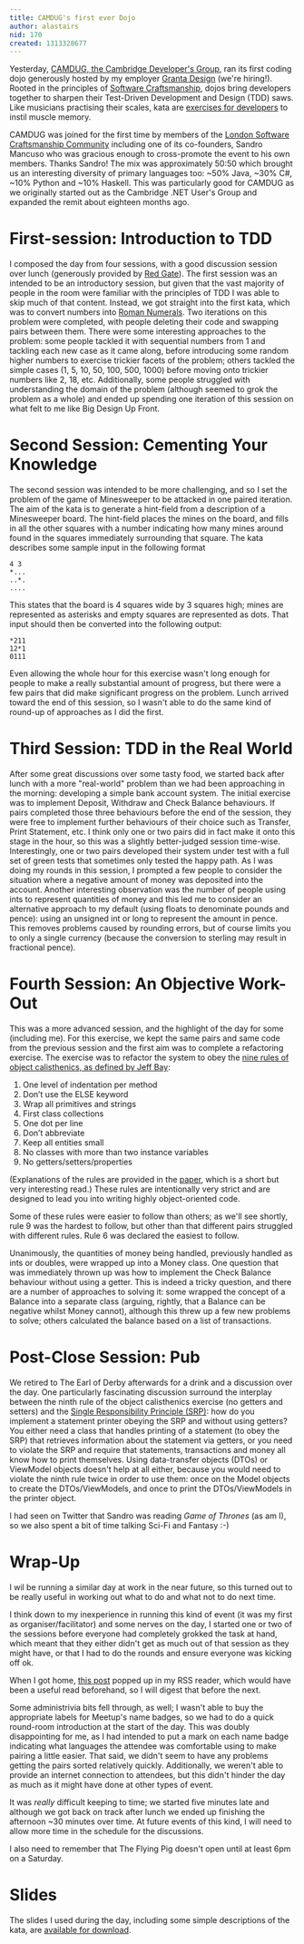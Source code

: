 ```yaml
---
title: CAMDUG's first ever Dojo
author: alastairs
nid: 170
created: 1313328677
---
```

Yesterday, [CAMDUG, the Cambridge Developer's Group](http://www.camdug/), ran its first coding dojo generously hosted by my employer [Granta Design](http://www.grantadesign.com/jobs/) (we're hiring!).  Rooted in the principles of [Software Craftsmanship](http://manifesto.softwarecraftsmanship.org/), dojos bring developers together to sharpen their Test-Driven Development and Design (TDD) saws.  Like musicians practising their scales, kata are [exercises for developers](http://codebork.com/coding/2011/05/15/code-kata-scales-development.html) to instil muscle memory.  

CAMDUG was joined for the first time by members of the [London Software Craftsmanship Community](http://www.meetup.com/london-software-craftsmanship/) including one of its co-founders, Sandro Mancuso who was gracious enough to cross-promote the event to his own members.  Thanks Sandro!  The mix was approximately 50:50 which brought us an interesting diversity of primary languages too: ~50% Java, ~30% C#, ~10% Python and ~10% Haskell.  This was particularly good for CAMDUG as we originally started out as the Cambridge .NET User's Group and expanded the remit about eighteen months ago.  

<!--break-->

First-session: Introduction to TDD
=====================

I composed the day from four sessions, with a good discussion session over lunch (generously provided by [Red Gate](http://j.mp/rickyleeks/)). The first session was an intended to be an introductory session, but given that the vast majority of people in the room were familiar with the principles of TDD I was able to skip much of that content.  Instead, we got straight into the first kata, which was to convert numbers into [Roman Numerals](http://en.wikipedia.org/wiki/Roman_Numerals).  Two iterations on this problem were completed, with people deleting their code and swapping pairs between them. There were some interesting approaches to the problem: some people tackled it with sequential numbers from 1 and tackling each new case as it came along, before introducing some random higher numbers to exercise trickier facets of the problem; others tackled the simple cases (1, 5, 10, 50, 100, 500, 1000) before moving onto trickier numbers like 2, 18, etc.  Additionally, some people struggled with understanding the domain of the problem (although seemed to grok the problem as a whole) and ended up spending one iteration of this session on what felt to me like Big Design Up Front.  

Second Session: Cementing Your Knowledge
===========================

The second session was intended to be more challenging, and so I set the problem of the game of Minesweeper to be attacked in one paired iteration.  The aim of the kata is to generate a hint-field from a description of a Minesweeper board.  The hint-field places the mines on the board, and fills in all the other squares with a number indicating how many mines around found in the squares immediately surrounding that square.  The kata describes some sample input in the following format

    4 3
    *...
    ..*.
    ....

This states that the board is 4 squares wide by 3 squares high; mines are represented as asterisks and empty squares are represented as dots.  That input should then be converted into the following output:

    *211
    12*1
    0111

Even allowing the whole hour for this exercise wasn't long enough for people to make a really substantial amount of progress, but there were a few pairs that did make significant progress on the problem.  Lunch arrived toward the end of this session, so I wasn't able to do the same kind of round-up of approaches as I did the first.

Third Session: TDD in the Real World
======================

After some great discussions over some tasty food, we started back after lunch with a more "real-world" problem than we had been approaching in the morning: developing a simple bank account system.  The initial exercise was to implement Deposit, Withdraw and Check Balance behaviours.  If pairs completed those three behaviours before the end of the session, they were free to implement further behaviours of their choice such as Transfer, Print Statement, etc.  I think only one or two pairs did in fact make it onto this stage in the hour, so this was a slightly better-judged session time-wise.  Interestingly, one or two pairs developed their system under test with a full set of green tests that sometimes only tested the happy path.  As I was doing my rounds in this session, I prompted a few people to consider the situation where a negative amount of money was deposited into the account.  Another interesting observation was the number of people using ints to represent quantities of money and this led me to consider an alternative approach to my default (using floats to denominate pounds and pence): using an unsigned int or long to represent the amount in pence.  This removes problems caused by rounding errors, but of course limits you to only a single currency (because the conversion to sterling may result in fractional pence).  

Fourth Session: An Objective Work-Out
========================

This was a more advanced session, and the highlight of the day for some (including me).  For this exercise, we kept the same pairs and same code from the previous session and the first aim was to complete a refactoring exercise.  The exercise was to refactor the system to obey the [nine rules of object calisthenics, as defined by Jeff Bay](http://j.mp/objectcalisthenics):

1. One level of indentation per method
2. Don’t use the ELSE keyword 
3. Wrap all primitives and strings
4. First class collections
5. One dot per line
6. Don’t abbreviate
7. Keep all entities small
8. No classes with more than two instance variables
9. No getters/setters/properties

(Explanations of the rules are provided in the [paper](http://www.cs.helsinki.fi/u/luontola/tdd-2009/ext/ObjectCalisthenics.pdf), which is a short but very interesting read.)  These rules are intentionally very strict and are designed to lead you into writing highly object-oriented code.

Some of these rules were easier to follow than others; as we'll see shortly, rule 9 was the hardest to follow, but other than that different pairs struggled with different rules.  Rule 6 was declared the easiest to follow.

Unanimously, the quantities of money being handled, previously handled as ints or doubles, were wrapped up into a Money class.  One question that was immediately thrown up was how to implement the Check Balance behaviour without using a getter.  This is indeed a tricky question, and there are a number of approaches to solving it: some wrapped the concept of a Balance into a separate class (arguing, rightly, that a Balance can be negative whilst Money cannot), although this threw up a few new problems to solve; others calculated the balance based on a list of transactions.  

Post-Close Session: Pub
===============

We retired to The Earl of Derby afterwards for a drink and a discussion over the day.  One particularly fascinating discussion surround the interplay between the ninth rule of the object calisthenics exercise (no getters and setters) and the [Single Responsibility Principle (SRP)](http://codebork.com/2009/02/18/solid-principles-ood.html#SRP): how do you implement a statement printer obeying the SRP and without using getters?  You either need a class that handles printing of a statement (to obey the SRP) that retrieves information about the statement via getters, or you need to violate the SRP and require that statements, transactions and money all know how to print themselves.  Using data-transfer objects (DTOs) or ViewModel objects doesn't help at all either, because you would need to violate the ninth rule twice in order to use them: once on the Model objects to create the DTOs/ViewModels, and once to print the DTOs/ViewModels in the printer object.  

I had seen on Twitter that Sandro was reading *Game of Thrones* (as am I), so we also spent a bit of time talking Sci-Fi and Fantasy :-)  

Wrap-Up
=====

I wil be running a similar day at work in the near future, so this turned out to be really useful in working out what to do and what not to do next time.  

I think down to my inexperience in running this kind of event (it was my first as organiser/facilitator) and some nerves on the day, I started one or two of the sessions before everyone had completely grokked the task at hand, which meant that they either didn't get as much out of that session as they might have, or that I had to do the rounds and ensure everyone was kicking off ok.  

When I got home, [this post](http://blog.coderetreat.com/on-the-role-of-the-coderetreat-facilitator) popped up in my RSS reader, which would have been a useful read beforehand, so I will digest that before the next.  

Some administrivia bits fell through, as well; I wasn't able to buy the appropriate labels for Meetup's name badges, so we had to do a quick round-room introduction at the start of the day.  This was doubly disappointing for me, as I had intended to put a mark on each name badge indicating what languages the attendee was comfortable using to make pairing a little easier.  That said, we didn't seem to have any problems getting the pairs sorted relatively quickly.  Additionally, we weren't able to provide an internet connection to attendees, but this didn't hinder the day as much as it might have done at other types of event.  

It was *really* difficult keeping to time; we started five minutes late and although we got back on track after lunch we ended up finishing the afternoon ~30 minutes over time.  At future events of this kind, I will need to allow more time in the schedule for the discussions.  

I also need to remember that The Flying Pig doesn't open until at least 6pm on a Saturday.

Slides
====

The slides I used during the day, including some simple descriptions of the kata, are [available for download](http://www.codebork.com/sites/default/files/CAMDUG%20Dojo%20Day.pptx).

